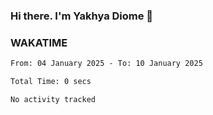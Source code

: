 ### Hi there. I'm Yakhya Diome 👋

### WAKATIME
<!--START_SECTION:waka-->

```txt
From: 04 January 2025 - To: 10 January 2025

Total Time: 0 secs

No activity tracked
```

<!--END_SECTION:waka-->
